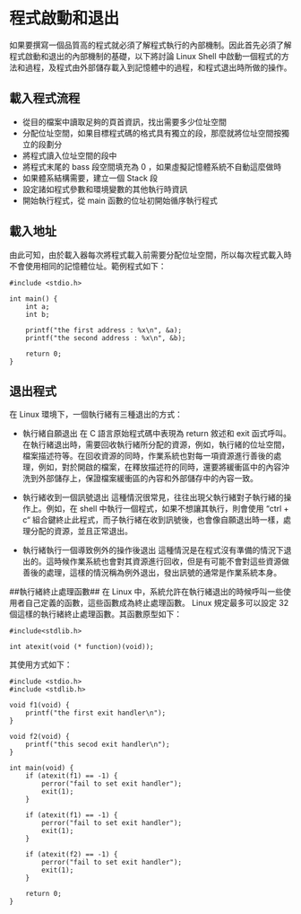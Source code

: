 程式啟動和退出
================

如果要撰寫一個品質高的程式就必須了解程式執行的內部機制。因此首先必須了解程式啟動和退出的內部機制的基礎，以下將討論 Linux Shell 中啟動一個程式的方法和過程，及程式由外部儲存載入到記憶體中的過程，和程式退出時所做的操作。

## 載入程式流程 ##
- 從目的檔案中讀取足夠的頁首資訊，找出需要多少位址空間
-  分配位址空間，如果目標程式碼的格式具有獨立的段，那麼就將位址空間按獨立的段劃分
- 將程式讀入位址空間的段中
- 將程式末尾的 bass 段空間填充為 0 ，如果虛擬記憶體系統不自動這麼做時
- 如果體系結構需要，建立一個 Stack 段
- 設定諸如程式參數和環境變數的其他執行時資訊
- 開始執行程式，從 main 函數的位址初開始循序執行程式


## 載入地址 ##
由此可知，由於載入器每次將程式載入前需要分配位址空間，所以每次程式載入時不會使用相同的記憶體位址。範例程式如下：
```
#include <stdio.h>

int main() {
	int a;
	int b;

	printf("the first address : %x\n", &a);
	printf("the second address : %x\n", &b);

	return 0;
}
```

## 退出程式 ##
在 Linux 環境下，一個執行緒有三種退出的方式：

 - 執行緒自願退出
	 在 C 語言原始程式碼中表現為 return 敘述和 exit 函式呼叫。在執行緒退出時，需要回收執行緒所分配的資源，例如，執行緒的位址空間，檔案描述符等。在回收資源的同時，作業系統也對每一項資源進行善後的處理，例如，對於開啟的檔案，在釋放描述符的同時，還要將緩衝區中的內容沖洗到外部儲存上，保證檔案緩衝區的內容和外部儲存中的內容一致。
	 
 - 執行緒收到一個訊號退出
	 這種情況很常見，往往出現父執行緒對子執行緒的操作上。例如，在 shell 中執行一個程式，如果不想讓其執行，則會使用 “ctrl + c“ 組合鍵終止此程式，而子執行緒在收到訊號後，也會像自願退出時一樣，處理分配的資源，並且正常退出。
	 
 - 執行緒執行一個導致例外的操作後退出
	 這種情況是在程式沒有準備的情況下退出的。這時候作業系統也會對其資源進行回收，但是有可能不會對這些資源做善後的處理，這樣的情況稱為例外退出，發出訊號的通常是作業系統本身。

##執行緒終止處理函數##
在 Linux 中，系統允許在執行緒退出的時候呼叫一些使用者自己定義的函數，這些函數成為終止處理函數。 Linux 規定最多可以設定 32個這樣的執行緒終止處理函數。其函數原型如下：
```
#include<stdlib.h>

int atexit(void (* function)(void));
```

其使用方式如下：
```
#include <stdio.h>
#include <stdlib.h>

void f1(void) {
	printf("the first exit handler\n");
}

void f2(void) {
	printf("this secod exit handler\n");
}

int main(void) {
	if (atexit(f1) == -1) {
		perror("fail to set exit handler");
		exit(1);
	}

	if (atexit(f1) == -1) {
		perror("fail to set exit handler");
		exit(1);
	}

	if (atexit(f2) == -1) {
		perror("fail to set exit handler");
		exit(1);
	}

	return 0;
}
```